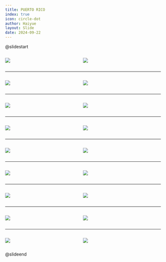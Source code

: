 ```yaml
---
title: PUERTO RICO
index: true
icon: circle-dot
author: Haiyue
layout: Slide
date: 2024-09-22
---
```

 
@slidestart

<div style="display:flex">
<div style="flex:1">

![](https://raw.githubusercontent.com/yclord/reading/refs/heads/master/english/Level-W/PUERTO%20RICO/001.webp)
</div>
<div style="flex:1">

![](https://raw.githubusercontent.com/yclord/reading/refs/heads/master/english/Level-W/PUERTO%20RICO/002.webp)
</div>
</div>

---

<div style="display:flex">
<div style="flex:1">

![](https://raw.githubusercontent.com/yclord/reading/refs/heads/master/english/Level-W/PUERTO%20RICO/003.webp)
</div>
<div style="flex:1">

![](https://raw.githubusercontent.com/yclord/reading/refs/heads/master/english/Level-W/PUERTO%20RICO/004.webp)
</div>
</div>

---

<div style="display:flex">
<div style="flex:1">

![](https://raw.githubusercontent.com/yclord/reading/refs/heads/master/english/Level-W/PUERTO%20RICO/005.webp)
</div>
<div style="flex:1">

![](https://raw.githubusercontent.com/yclord/reading/refs/heads/master/english/Level-W/PUERTO%20RICO/006.webp)
</div>
</div>

---

<div style="display:flex">
<div style="flex:1">

![](https://raw.githubusercontent.com/yclord/reading/refs/heads/master/english/Level-W/PUERTO%20RICO/007.webp)
</div>
<div style="flex:1">

![](https://raw.githubusercontent.com/yclord/reading/refs/heads/master/english/Level-W/PUERTO%20RICO/008.webp)
</div>
</div>

---

<div style="display:flex">
<div style="flex:1">

![](https://raw.githubusercontent.com/yclord/reading/refs/heads/master/english/Level-W/PUERTO%20RICO/009.webp)
</div>
<div style="flex:1">

![](https://raw.githubusercontent.com/yclord/reading/refs/heads/master/english/Level-W/PUERTO%20RICO/010.webp)
</div>
</div>

---

<div style="display:flex">
<div style="flex:1">

![](https://raw.githubusercontent.com/yclord/reading/refs/heads/master/english/Level-W/PUERTO%20RICO/011.webp)
</div>
<div style="flex:1">

![](https://raw.githubusercontent.com/yclord/reading/refs/heads/master/english/Level-W/PUERTO%20RICO/012.webp)
</div>
</div>

---

<div style="display:flex">
<div style="flex:1">

![](https://raw.githubusercontent.com/yclord/reading/refs/heads/master/english/Level-W/PUERTO%20RICO/013.webp)
</div>
<div style="flex:1">

![](https://raw.githubusercontent.com/yclord/reading/refs/heads/master/english/Level-W/PUERTO%20RICO/014.webp)
</div>
</div>

---

<div style="display:flex">
<div style="flex:1">

![](https://raw.githubusercontent.com/yclord/reading/refs/heads/master/english/Level-W/PUERTO%20RICO/015.webp)
</div>
<div style="flex:1">

![](https://raw.githubusercontent.com/yclord/reading/refs/heads/master/english/Level-W/PUERTO%20RICO/016.webp)
</div>
</div>

---

<div style="display:flex">
<div style="flex:1">

![](https://raw.githubusercontent.com/yclord/reading/refs/heads/master/english/Level-W/PUERTO%20RICO/017.webp)
</div>
<div style="flex:1">

![](https://raw.githubusercontent.com/yclord/reading/refs/heads/master/english/Level-W/PUERTO%20RICO/018.webp)
</div>
</div>

@slideend